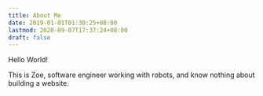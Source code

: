 ```yaml
---
title: About Me
date: 2019-01-01T01:30:25+08:00
lastmod: 2020-09-07T17:37:24+08:00
draft: false
---
```


Hello World!

This is Zoe, software engineer working with robots, and know nothing about building a website.